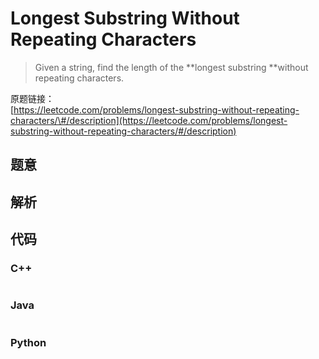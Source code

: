 # Longest Substring Without Repeating Characters

> Given a string, find the length of the **longest substring **without repeating characters.

原题链接：  
[https://leetcode.com/problems/longest-substring-without-repeating-characters/\#/description](https://leetcode.com/problems/longest-substring-without-repeating-characters/#/description)

## 题意

## 解析

## 代码

### C++

```cpp

```

### Java

```java

```

### Python

```py

```



